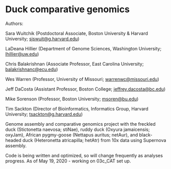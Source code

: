 # Duck comparative genomics

Authors:

Sara Wuitchik (Postdoctoral Associate, Boston University & Harvard University; sjswuit@g.harvard.edu)

LaDeana Hillier (Department of Genome Sciences, Washington University; lhillier@uw.edu)

Chris Balakrishnan (Associate Professor, East Carolina University; balakrishnanc@ecu.edu)

Wes Warren (Professor, University of Missouri; warrenwc@missouri.edu)

Jeff DaCosta (Assistant Professor, Boston College; jeffrey.dacosta@bc.edu)

Mike Sorenson (Professor, Boston University; msoren@bu.edu)

Tim Sackton (Director of Bioinformatics, Informatics Group, Harvard University; tsackton@g.harvard.edu)



Genome assembly and comparative genomics project with the freckled duck (Stictonetta naevosa; stiNae), ruddy duck (Oxyura jamaicensis; oxyJam), African pygmy-goose (Nettapus auritus; netAur), and black-headed duck (Heteronetta atricapilla; hetAtr) from 10x data using Supernova assembly.

Code is being written and optimized, so will change frequently as analyses progress. As of May 19, 2020 - working on 03c_CAT set up.
